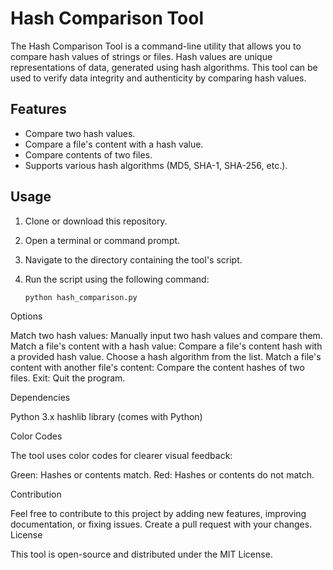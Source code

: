 # Hash Comparison Tool

The Hash Comparison Tool is a command-line utility that allows you to compare hash values of strings or files. Hash values are unique representations of data, generated using hash algorithms. This tool can be used to verify data integrity and authenticity by comparing hash values.

## Features

- Compare two hash values.
- Compare a file's content with a hash value.
- Compare contents of two files.
- Supports various hash algorithms (MD5, SHA-1, SHA-256, etc.).

## Usage

1. Clone or download this repository.
2. Open a terminal or command prompt.
3. Navigate to the directory containing the tool's script.
4. Run the script using the following command:

   ```bash
   python hash_comparison.py

Options

   Match two hash values: Manually input two hash values and compare them.
   Match a file's content with a hash value: Compare a file's content hash with a provided hash value. Choose a hash algorithm from the list.
   Match a file's content with another file's content: Compare the content hashes of two files.
   Exit: Quit the program.


Dependencies

   Python 3.x
   hashlib library (comes with Python)

Color Codes

The tool uses color codes for clearer visual feedback:

   Green: Hashes or contents match.
    Red: Hashes or contents do not match.

Contribution

Feel free to contribute to this project by adding new features, improving documentation, or fixing issues. Create a pull request with your changes.
License

This tool is open-source and distributed under the MIT License.
